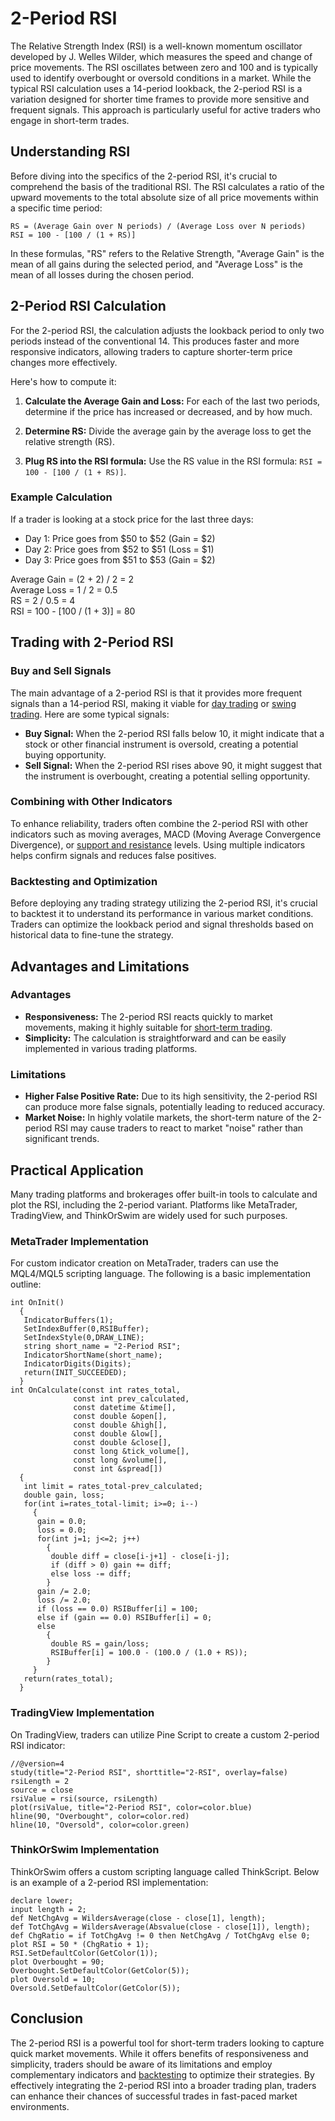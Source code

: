 # 2-Period RSI

The Relative Strength Index (RSI) is a well-known momentum oscillator developed by J. Welles Wilder, which measures the speed and change of price movements. The RSI oscillates between zero and 100 and is typically used to identify overbought or oversold conditions in a market. While the typical RSI calculation uses a 14-period lookback, the 2-period RSI is a variation designed for shorter time frames to provide more sensitive and frequent signals. This approach is particularly useful for active traders who engage in short-term trades.

## Understanding RSI

Before diving into the specifics of the 2-period RSI, it's crucial to comprehend the basis of the traditional RSI. The RSI calculates a ratio of the upward movements to the total absolute size of all price movements within a specific time period:

```
RS = (Average Gain over N periods) / (Average Loss over N periods)
RSI = 100 - [100 / (1 + RS)]
```

In these formulas, "RS" refers to the Relative Strength, "Average Gain" is the mean of all gains during the selected period, and "Average Loss" is the mean of all losses during the chosen period. 

## 2-Period RSI Calculation

For the 2-period RSI, the calculation adjusts the lookback period to only two periods instead of the conventional 14. This produces faster and more responsive indicators, allowing traders to capture shorter-term price changes more effectively.

Here's how to compute it:

1. **Calculate the Average Gain and Loss:**
   For each of the last two periods, determine if the price has increased or decreased, and by how much. 

2. **Determine RS:**
   Divide the average gain by the average loss to get the relative strength (RS).

3. **Plug RS into the RSI formula:**
   Use the RS value in the RSI formula: `RSI = 100 - [100 / (1 + RS)]`.

### Example Calculation

If a trader is looking at a stock price for the last three days:

- Day 1: Price goes from $50 to $52 (Gain = $2)
- Day 2: Price goes from $52 to $51 (Loss = $1)
- Day 3: Price goes from $51 to $53 (Gain = $2)

Average Gain = (2 + 2) / 2 = 2\
Average Loss = 1 / 2 = 0.5\
RS = 2 / 0.5 = 4\
RSI = 100 - [100 / (1 + 3)] = 80

## Trading with 2-Period RSI

### Buy and Sell Signals

The main advantage of a 2-period RSI is that it provides more frequent signals than a 14-period RSI, making it viable for [day trading](../d/day_trading.md) or [swing trading](../s/swing_trading.md). Here are some typical signals:

- **Buy Signal:** When the 2-period RSI falls below 10, it might indicate that a stock or other financial instrument is oversold, creating a potential buying opportunity.
- **Sell Signal:** When the 2-period RSI rises above 90, it might suggest that the instrument is overbought, creating a potential selling opportunity.

### Combining with Other Indicators

To enhance reliability, traders often combine the 2-period RSI with other indicators such as moving averages, MACD (Moving Average Convergence Divergence), or [support and resistance](../s/support_and_resistance.md) levels. Using multiple indicators helps confirm signals and reduces false positives.

### Backtesting and Optimization

Before deploying any trading strategy utilizing the 2-period RSI, it's crucial to backtest it to understand its performance in various market conditions. Traders can optimize the lookback period and signal thresholds based on historical data to fine-tune the strategy.

## Advantages and Limitations

### Advantages

- **Responsiveness:** The 2-period RSI reacts quickly to market movements, making it highly suitable for [short-term trading](../s/short-term_trading.md).
- **Simplicity:** The calculation is straightforward and can be easily implemented in various trading platforms.

### Limitations

- **Higher False Positive Rate:** Due to its high sensitivity, the 2-period RSI can produce more false signals, potentially leading to reduced accuracy.
- **Market Noise:** In highly volatile markets, the short-term nature of the 2-period RSI may cause traders to react to market "noise" rather than significant trends.

## Practical Application

Many trading platforms and brokerages offer built-in tools to calculate and plot the RSI, including the 2-period variant. Platforms like MetaTrader, TradingView, and ThinkOrSwim are widely used for such purposes.

### MetaTrader Implementation

For custom indicator creation on MetaTrader, traders can use the MQL4/MQL5 scripting language. The following is a basic implementation outline:

```mql4
int OnInit()
  {
   IndicatorBuffers(1);
   SetIndexBuffer(0,RSIBuffer);
   SetIndexStyle(0,DRAW_LINE);
   string short_name = "2-Period RSI";
   IndicatorShortName(short_name);
   IndicatorDigits(Digits);
   return(INIT_SUCCEEDED);
  }
int OnCalculate(const int rates_total,
              const int prev_calculated,
              const datetime &time[],
              const double &open[],
              const double &high[],
              const double &low[],
              const double &close[],
              const long &tick_volume[],
              const long &volume[],
              const int &spread[])
  {
   int limit = rates_total-prev_calculated;
   double gain, loss;
   for(int i=rates_total-limit; i>=0; i--)
     {
      gain = 0.0;
      loss = 0.0;
      for(int j=1; j<=2; j++)
        {
         double diff = close[i-j+1] - close[i-j];
         if (diff > 0) gain += diff;
         else loss -= diff;
        }
      gain /= 2.0;
      loss /= 2.0;
      if (loss == 0.0) RSIBuffer[i] = 100;
      else if (gain == 0.0) RSIBuffer[i] = 0;
      else
        {
         double RS = gain/loss;
         RSIBuffer[i] = 100.0 - (100.0 / (1.0 + RS));
        }
     }
   return(rates_total);
  }
```

### TradingView Implementation

On TradingView, traders can utilize Pine Script to create a custom 2-period RSI indicator:

```pinescript
//@version=4
study(title="2-Period RSI", shorttitle="2-RSI", overlay=false)
rsiLength = 2
source = close
rsiValue = rsi(source, rsiLength)
plot(rsiValue, title="2-Period RSI", color=color.blue)
hline(90, "Overbought", color=color.red)
hline(10, "Oversold", color=color.green)
```

### ThinkOrSwim Implementation

ThinkOrSwim offers a custom scripting language called ThinkScript. Below is an example of a 2-period RSI implementation:

```thinkscript
declare lower;
input length = 2;
def NetChgAvg = WildersAverage(close - close[1], length);
def TotChgAvg = WildersAverage(Absvalue(close - close[1]), length);
def ChgRatio = if TotChgAvg != 0 then NetChgAvg / TotChgAvg else 0;
plot RSI = 50 * (ChgRatio + 1);
RSI.SetDefaultColor(GetColor(1));
plot Overbought = 90;
Overbought.SetDefaultColor(GetColor(5));
plot Oversold = 10;
Oversold.SetDefaultColor(GetColor(5));
```

## Conclusion

The 2-period RSI is a powerful tool for short-term traders looking to capture quick market movements. While it offers benefits of responsiveness and simplicity, traders should be aware of its limitations and employ complementary indicators and [backtesting](../b/backtesting.md) to optimize their strategies. By effectively integrating the 2-period RSI into a broader trading plan, traders can enhance their chances of successful trades in fast-paced market environments.
